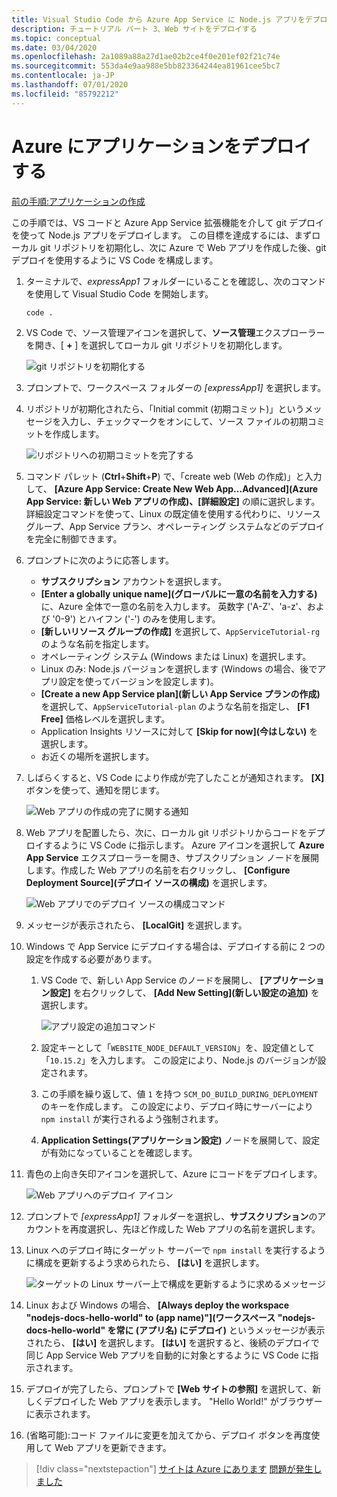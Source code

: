 ```yaml
---
title: Visual Studio Code から Azure App Service に Node.js アプリをデプロイする
description: チュートリアル パート 3、Web サイトをデプロイする
ms.topic: conceptual
ms.date: 03/04/2020
ms.openlocfilehash: 2a1089a88a27d1ae02b2ce4f0e201ef02f21c74e
ms.sourcegitcommit: 553da4e9aa988e5bb823364244ea81961cee5bc7
ms.contentlocale: ja-JP
ms.lasthandoff: 07/01/2020
ms.locfileid: "85792212"
---
```

# <a name="deploy-the-app-to-azure"></a>Azure にアプリケーションをデプロイする

[前の手順:アプリケーションの作成](tutorial-vscode-azure-app-service-node-02.md)

この手順では、VS コードと Azure App Service 拡張機能を介して git デプロイを使って Node.js アプリをデプロイします。 この目標を達成するには、まずローカル git リポジトリを初期化し、次に Azure で Web アプリを作成した後、git デプロイを使用するように VS Code を構成します。

1. ターミナルで、*expressApp1* フォルダーにいることを確認し、次のコマンドを使用して Visual Studio Code を開始します。

    ```bash
    code .
    ```

1. VS Code で、ソース管理アイコンを選択して、**ソース管理**エクスプローラーを開き、[ **+** ] を選択してローカル git リポジトリを初期化します。

    ![git リポジトリを初期化する](media/deploy-azure/git-init.png)

1. プロンプトで、ワークスペース フォルダーの *[expressApp1]* を選択します。

1. リポジトリが初期化されたら、「Initial commit (初期コミット)」というメッセージを入力し、チェックマークをオンにして、ソース ファイルの初期コミットを作成します。

    ![リポジトリへの初期コミットを完了する](media/deploy-azure/initial-commit.png)

1. コマンド パレット (**Ctrl**+**Shift**+**P**) で、「create web (Web の作成)」と入力して、 **[Azure App Service: Create New Web App...Advanced]\(Azure App Service: 新しい Web アプリの作成\)、[詳細設定]** の順に選択します。 詳細設定コマンドを使って、Linux の既定値を使用する代わりに、リソース グループ、App Service プラン、オペレーティング システムなどのデプロイを完全に制御できます。

1. プロンプトに次のように応答します。

    - **サブスクリプション** アカウントを選択します。
    - **[Enter a globally unique name]\(グローバルに一意の名前を入力する\)** に、Azure 全体で一意の名前を入力します。 英数字 ('A-Z'、'a-z'、および '0-9') とハイフン ('-') のみを使用します。
    - **[新しいリソース グループの作成]** を選択して、`AppServiceTutorial-rg` のような名前を指定します。
    - オペレーティング システム (Windows または Linux) を選択します。
    - Linux のみ: Node.js バージョンを選択します (Windows の場合、後でアプリ設定を使ってバージョンを設定します)。
    - **[Create a new App Service plan]\(新しい App Service プランの作成\)** を選択して、`AppServiceTutorial-plan` のような名前を指定し、 **[F1 Free]** 価格レベルを選択します。
    - Application Insights リソースに対して **[Skip for now]\(今はしない\)** を選択します。
    - お近くの場所を選択します。

1. しばらくすると、VS Code により作成が完了したことが通知されます。 **[X]** ボタンを使って、通知を閉じます。

    ![Web アプリの作成の完了に関する通知](media/deploy-azure/creation-complete.png)

1. Web アプリを配置したら、次に、ローカル git リポジトリからコードをデプロイするように VS Code に指示します。 Azure アイコンを選択して **Azure App Service** エクスプローラーを開き、サブスクリプション ノードを展開します。作成した Web アプリの名前を右クリックし、 **[Configure Deployment Source]\(デプロイ ソースの構成\)** を選択します。

    ![Web アプリでのデプロイ ソースの構成コマンド](media/deploy-azure/configure-deployment-source.png)

1. メッセージが表示されたら、 **[LocalGit]** を選択します。

1. Windows で App Service にデプロイする場合は、デプロイする前に 2 つの設定を作成する必要があります。

    1. VS Code で、新しい App Service のノードを展開し、 **[アプリケーション設定]** を右クリックして、 **[Add New Setting]\(新しい設定の追加\)** を選択します。

        ![アプリ設定の追加コマンド](media/deploy-azure/add-setting.png)

    1. 設定キーとして「`WEBSITE_NODE_DEFAULT_VERSION`」を、設定値として「`10.15.2`」を入力します。 この設定により、Node.js のバージョンが設定されます。
    1. この手順を繰り返して、値 `1` を持つ `SCM_DO_BUILD_DURING_DEPLOYMENT` のキーを作成します。 この設定により、デプロイ時にサーバーにより `npm install` が実行されるよう強制されます。
    1. **Application Settings\(アプリケーション設定\)** ノードを展開して、設定が有効になっていることを確認します。

1. 青色の上向き矢印アイコンを選択して、Azure にコードをデプロイします。

    ![Web アプリへのデプロイ アイコン](media/deploy-azure/deploy.png)

1. プロンプトで *[expressApp1]* フォルダーを選択し、**サブスクリプション**のアカウントを再度選択し、先ほど作成した Web アプリの名前を選択します。

1. Linux へのデプロイ時にターゲット サーバーで `npm install` を実行するように構成を更新するよう求められたら、 **[はい]** を選択します。

    ![ターゲットの Linux サーバー上で構成を更新するように求めるメッセージ](media/deploy-azure/server-build.png)

1. Linux および Windows の場合、 **[Always deploy the workspace "nodejs-docs-hello-world" to (app name)"]\(ワークスペース "nodejs-docs-hello-world" を常に (アプリ名) にデプロイ\)** というメッセージが表示されたら、 **[はい]** を選択します。 **[はい]** を選択すると、後続のデプロイで同じ App Service Web アプリを自動的に対象とするように VS Code に指示されます。

1. デプロイが完了したら、プロンプトで **[Web サイトの参照]** を選択して、新しくデプロイした Web アプリを表示します。 "Hello World!" がブラウザーに表示されます。

1. (省略可能):コード ファイルに変更を加えてから、デプロイ ボタンを再度使用して Web アプリを更新できます。

> [!div class="nextstepaction"]
> [サイトは Azure にあります](tutorial-vscode-azure-app-service-node-04.md) [問題が発生しました](https://www.research.net/r/PWZWZ52?tutorial=node-deployment-azureappservice&step=deploy-app)
